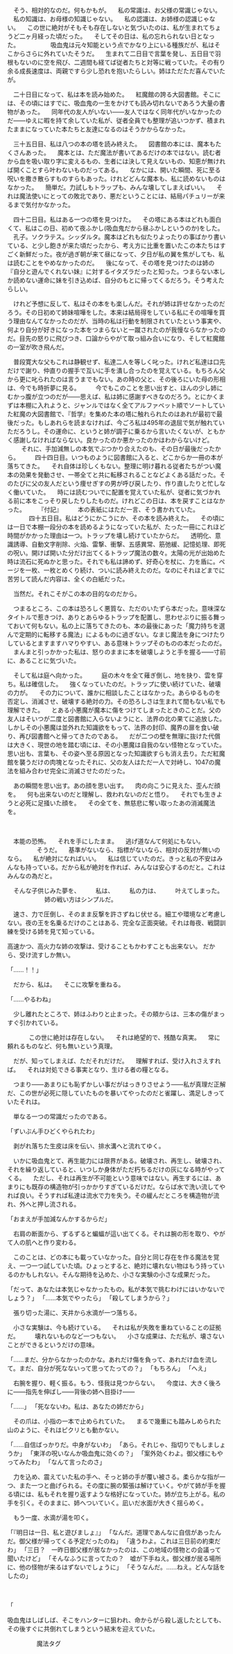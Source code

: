 　そう、相対的なのだ。何もかもが。
　私の常識は、お父様の常識じゃない。
　私の知識は、お母様の知識じゃない。
　私の認識は、お姉様の認識じゃない。
　この世に絶対がそもそも存在しないと気づいたのは、私が生まれてちょうど二ヶ月経った頃だった。
　そしてその日は、私の忘れられない日となった。
　
　
　
　吸血鬼は元々知能という点でかなり上にいる種族だが、私はそこからさらに外れていたそうだ。
　生まれて二日目で言葉を発し、五日目で羽根もないのに空を飛び、二週間も経てば従者たちと対等に戦っていた。その有り余る成長速度は、両親ですら少し恐れを抱いたらしい。姉はただただ喜んでいたが。

　二十日目になって、私は本を読み始めた。
　紅魔館の誇る大図書館。そこには、その頃にはすでに、吸血鬼の一生をかけても読み切れないであろう大量の書物があった。
　同年代の友人がいない――友人ではなく同年代がいなかったのだ――ゆえに暇を持て余していた私が、従者全員でも整理が追いつかず、積まれたままになっていた本たちと友達になるのはそうかからなかった。

　三十五日目、私は八つの本の塔を読み終えた。
　図書館の本には、魔本もたくさんあった。
　魔本とは、ただ魔法が書いてあるだけの本ではない。読む者から血を吸い取り字に変えるもの、生者には決して見えないもの、知恵が無ければ開くことすら叶わないものだってある。
　なかには、開いた瞬間、死に至る呪いを撒き散らすものすらもあった。けれどどんな魔本も、私に読めないものはなかった。
　簡単だ。力試しもトラップも、みんな壊してしまえばいい。
　それは魔法使いにとっての敗北であり、悪だということには、結局パチュリーが来るまで気付かなかった。

　四十二日目。私はある一つの塔を見つけた。
　その塔にある本はどれも面白くて、私はこの日、初めて夜ふかし(吸血鬼だから昼ふかしというのか)をした。
　孔子。ソクラテス。シッダルタ。魔本はどれも似たりよったりの事ばかり書いている、と少し飽きが来た頃だったから、考え方に比重を置いたこの本たちはすごく新鮮だった。夜が過ぎ朝が来て昼になって、夕日が私の翼を焦がしても、私は読むことをやめなかったのだ。
　後になって、その塔を見つけたのは姉の『自分と遊んでくれない妹』に対するイタズラだったと知った。つまらない本しか読めない運命に妹を引き込めば、自分のもとに帰ってくるだろう。そう考えたらしい。

　けれど予想に反して、私はその本をも楽しんだ。それが姉は許せなかったのだろう。その日初めて姉妹喧嘩をした。本来は結局得をしている私にその喧嘩を買う理由なんてなかったのだが、当時の私は行動を制限されていたという事実や、何より自分が好きになった本をつまらないと一蹴されたのが我慢ならなかったのだ。目先の怒りに飛びつき、口論からやがて取っ組み合いになり、そして紅魔館の一室が吹き飛んだ。

　普段寛大な父もこれは静観せず、私達二人を等しく叱った。けれど私達は口先だけで謝り、仲直りの握手で互いに手を潰し合ったのを覚えている。もちろん父から更に叱られたのは言うまでもない。あの時の父と、その後ろにいた母の形相は、今でも時折夢に見る。
　
　今でもこのことを思い出すと、ほんの少し姉にむかっ腹が立つのだが――思えば、私は姉に感謝すべきなのだろう。とにかくまずは本棚に入れようと、ジャンルではなく全てアルファベット順でソートしていた紅魔の大図書館で、『哲学』を集めた本の塔に触れられたのはあれが最初で最後だった。もしあれらを読まなければ、今ごろ私は495年の退屈で気が触れていただろうし。その運命に、というと姉が調子に乗るから言いたくないが、ともかく感謝しなければならない。良かったのか悪かったのかはわからないけど。
　
　それに、手加減無しの本気でぶつかり合えたのも、その日が最後だったから。
　
　四十四日目。いつものように図書館に入ると、どこからか一冊の本が落ちてきた。
　それ自体は珍しくもない。整理に明け暮れる従者たちがつい魔本の効果を発動させ、一帯全てと共に転移されることなどよくある話だった。そのたびに父の友人だという痩せぎすの男が呼び戻したり、作り直したりと忙しなく働いていた。
　時には読むついでに配置を覚えていた私が、従者に気づかれる前に本をこっそり戻したりしたものだ。けれどこの日は、本を戻すことはなかった。
　
　『付記』
　
　本の表紙にはただ一言、そう書かれていた。
　
　
　四十五日目。私はどうにかこうにか、その本を読み終えた。
　その頃には一日で本棚一段分の本を読めるようになっていた私が、たった一冊にこれほど時間がかかった理由は一つ。トラップを壊し続けていたからだ。
　透明化、意識誘導、自動文字削除、火焔、雷撃、衝撃、五感異常、筋弛緩、記憶処理、即死の呪い。開けば開いた分だけ出てくるトラップ魔法の数々。太陽の光が出始めた時は流石に死ぬかと思った。それでも私は諦めず、好奇心を杖に、力を盾に。ページを一枚、一枚とめくり続け、ついに読み終えたのだ。なのにそれほどまでに苦労して読んだ内容は、全くの白紙だった。

　当然だ。それこそがこの本の目的なのだから。

　つまるところ、この本は恐ろしく悪質な、ただのいたずら本だった。意味深なタイトルで惹きつけ、ありとあらゆるトラップを配置し、思わせぶりに振る舞っておいて何もない。私の上に落ちてきたのも、本の最後にあった「魔力持ちを選んで定期的に転移する魔法」によるものに過ぎない。なまじ魔法を身につけたりしているとますますハマりやすい、ある意味トラップそのものの本だったのだ。
　まんまと引っかかった私は、怒りのままに本を破壊しようと手を握る――寸前に、あることに気づいた。

　そして私は庭へ向かった。
　
　庭の木々を全て薙ぎ倒し、地を抉り、雲を穿ち。私は確信した。
　強くなっていたのだ。トラップに使い続けていた、破壊の力が。
　その力について、誰かに相談したことはなかった。あらゆるものを否定し、消滅させ、破壊する絶対の力。その恐ろしさは生まれて間もない私でも理解できた。
　とある小悪魔が魔本に傷をつけてしまったときのことだ。父の友人はそいつが二度と図書館に入らないようにと、法界の北の果てに追放した。しかしその小悪魔は並外れた知識欲をもって、法界の封印、魔界の扉を食い破り、再び図書館へと帰ってきたのである。
　だが二つの壁を無理に抜けた代償は大きく、現世の地を踏む頃には、その小悪魔は自我のない怪物となっていた。思い出も、言葉も、その姿へ至る原因となった知識欲すらも消え去り。ただ紅魔館を襲うだけの肉塊となったそれに、父の友人はただ一人で対峙し、1047の魔法を組み合わせ完全に消滅させたのだった。

　あの瞬間を思い出す。あの顔を思い出す。
　肉の向こうに見えた、歪んだ顔を。
　何も出来ないのだと理解し、救われないのだと悟り。
　それでも生きようと必死に足掻いた顔を。
　その全てを、無慈悲に奪い取ったあの消滅魔法を。

　
　

　本能の恐怖。
　それを手にしたまま。
　逃げ道なんて何処にもない。
　
　
　
　そうだ。
　基準がないなら、指標がないなら、相対の反対が無いのなら。
　私が絶対になればいい。
　私は信じていたのだ。きっと私の不安はみんなも持っている。だから私が絶対を作れば、みんなは安心するのだと。これはみんなの為だと。

　そんな子供じみた夢を、
　
　私は、
　
　私の力は、
　
　叶えてしまった。
　
　
　
　
　姉の戦い方はシンプルだ。

　速さ、力で圧倒し、そのまま反撃を許さずねじ伏せる。細工や環境など考慮しない。夜の王を名乗るだけのことはある、完全な正面突破。それは毎夜、戦闘訓練を受ける姉を見て知っている。




高速かつ、高火力な姉の攻撃は、受けることもかわすことも出来ない。
だから、受け流すしか無い。


「……！！」


　だから、私は。
　そこに攻撃を重ねる。　
　

「……やるわね」


　少し離れたところで、姉はふわりと止まった。その頬からは、三本の傷がまっすぐ引かれている。



　
　
　この世に絶対は存在しない。
　それは絶望的で、残酷な真実。
　常に頼れるものなど、何も無いという真理。

　だが、知ってしまえば、ただそれだけだ。
　理解すれば、受け入れさえすれば。
　それは対処できる事実となり、生ける者の糧となる。


　つまり――あまりにも恥ずかしい事だがはっきりさせよう――私が真理だ正解だ、この世が必死に隠していたものを暴いてやったのだと雀躍し、満足しきっていたそれは。


　単なる一つの常識だったのである。




「ずいぶん手ひどくやられたわ」


　剥がれ落ちた生皮は床を伝い、排水溝へと流れてゆく。

　いかに吸血鬼とて、再生能力には限界がある。破壊され、再生し、破壊され、それを繰り返していると、いつしか身体がただ朽ちるだけの灰になる時がやってくる。
　ただし、それは再生が不可能という意味ではない。再生するには、あまりにも既存の構造物が引っかかりすぎているだけだ。ならば水で洗い流してやれば良い。そうすれば私達は流水で力を失う。その緩んだところを構造物が流れ、外へと押し流される。


「おまえが手加減なんかするからだ」


　右肩の断面から、ずるずると蝙蝠が這い出てくる。それは腕の形を取り、やがて人の肌へと作り変わる。

　このことは、どの本にも載っていなかった。自分と同じ存在を作る魔法を覚え、一つ一つ試していた頃。ひょっとすると、絶対に壊れない物はもう持っているのかもしれない。そんな期待を込めた、小さな実験の小さな成果だった。


「だって、あなたは本気じゃなかったもの。私が本気で挑むわけにはいかないでしょう？」
「……本気でやったら」
「殺してしまうから？」


　張り切った湯に、天井から水滴が一つ落ちる。

　小さな実験は、今も続けている。
　それは私が失敗を重ねていることの証拠だ。
　
　壊れないものなど一つもない。
　小さな成果は、ただ私が、壊さないことができるというだけの意味。


「……まだ、分からなかったのかな。あれだけ傷を負って、あれだけ血を流して。まだ、自分が死なないって思ってたっての？」
「もちろん」
「へえ」


　右腕を握り、軽く振る。もう、怪我は見つからない。
　今度は、大きく後ろに――指先を伸ばし――背後の姉へ目掛け――


「……」
「死なないわ。私は、あなたの姉だから」


　その爪は、小指の一本で止められていた。
　まるで幾重にも踏みしめられた山のように、それはピクリとも動かない。


「……自信ばっかりだ。中身がないわ」
「あら。それじゃ、指切りでもしましょうか」
「東洋の呪いなんか吸血鬼に効くの？」
「案外効くわよ。御父様にもやってみたわ」
「なんて言ったのさ」


　力を込め、震えていた私の手へ、そっと姉の手が覆い被さる。柔らかな指が一つ、また一つと曲げられる。その度に腕の緊張は解けていく。やがて姉が手を握る頃には、私もそれを握り返すような格好になっていた。姉が立ち上がる。私の手を引く。そのままに、姉へついていく。凪いだ水面が大きく揺らめく。

　もう一度、水滴が湯を叩く。


「『明日は一日、私と遊びましょ』」
「なんだ。道理であんなに自信があったんだ。御父様が帰ってくる予定だったのね」
「違うわよ。これは三日前の約束だわ」
「三日？　一昨日御父様が居なかったのは、この地域の怪物との会議って聞いたけど」
「そんなふうに言ってたの？　嘘が下手ねえ。御父様が居る場所に、他の怪物が来るはずないでしょうに」
「そうなんだ。……ねえ。どんな話をしたの」
　

　　

「



吸血鬼はしばしば、そこをハンターに狙われ、命からがら殺し返したとしても、その後すぐに共倒れてしまうという結末を迎えていた。
　




　
　
　
　魔法タグ
　

